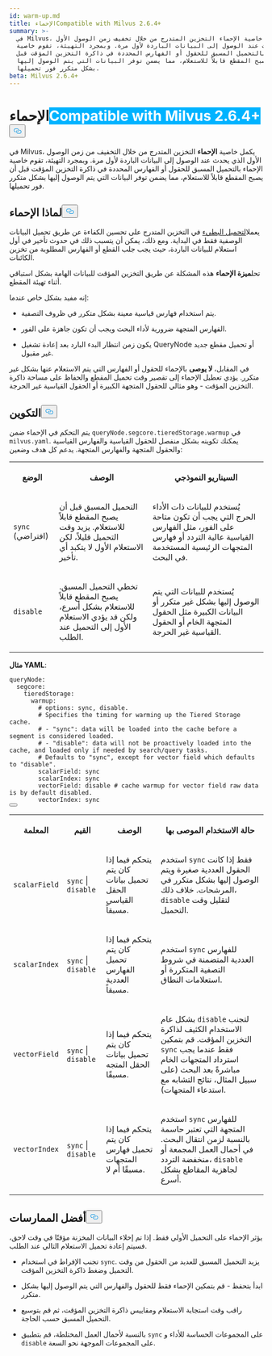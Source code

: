 ```yaml
---
id: warm-up.md
title: الإحماءCompatible with Milvus 2.6.4+
summary: >-
  في Milvus، يكمل خاصية الإحماء التخزين المتدرج من خلال تخفيف زمن الوصول الأول
  الذي يحدث عند الوصول إلى البيانات الباردة لأول مرة. وبمجرد التهيئة، تقوم خاصية
  الإحماء بالتحميل المسبق للحقول أو الفهارس المحددة في ذاكرة التخزين المؤقت قبل
  أن يصبح المقطع قابلاً للاستعلام، مما يضمن توفر البيانات التي يتم الوصول إليها
  بشكل متكرر فور تحميلها.
beta: Milvus 2.6.4+
---
```

<h1 id="Warm-Up" class="common-anchor-header">الإحماء<span class="beta-tag" style="background-color:rgb(0, 179, 255);color:white" translate="no">Compatible with Milvus 2.6.4+</span><button data-href="#Warm-Up" class="anchor-icon" translate="no">
      <svg translate="no"
        aria-hidden="true"
        focusable="false"
        height="20"
        version="1.1"
        viewBox="0 0 16 16"
        width="16"
      >
        <path
          fill="#0092E4"
          fill-rule="evenodd"
          d="M4 9h1v1H4c-1.5 0-3-1.69-3-3.5S2.55 3 4 3h4c1.45 0 3 1.69 3 3.5 0 1.41-.91 2.72-2 3.25V8.59c.58-.45 1-1.27 1-2.09C10 5.22 8.98 4 8 4H4c-.98 0-2 1.22-2 2.5S3 9 4 9zm9-3h-1v1h1c1 0 2 1.22 2 2.5S13.98 12 13 12H9c-.98 0-2-1.22-2-2.5 0-.83.42-1.64 1-2.09V6.25c-1.09.53-2 1.84-2 3.25C6 11.31 7.55 13 9 13h4c1.45 0 3-1.69 3-3.5S14.5 6 13 6z"
        ></path>
      </svg>
    </button></h1><p>في Milvus، يكمل خاصية <strong>الإحماء</strong> التخزين المتدرج من خلال التخفيف من زمن الوصول الأول الذي يحدث عند الوصول إلى البيانات الباردة لأول مرة. وبمجرد التهيئة، تقوم خاصية الإحماء بالتحميل المسبق للحقول أو الفهارس المحددة في ذاكرة التخزين المؤقت قبل أن يصبح المقطع قابلاً للاستعلام، مما يضمن توفر البيانات التي يتم الوصول إليها بشكل متكرر فور تحميلها.</p>
<h2 id="Why-warm-up" class="common-anchor-header">لماذا الإحماء<button data-href="#Why-warm-up" class="anchor-icon" translate="no">
      <svg translate="no"
        aria-hidden="true"
        focusable="false"
        height="20"
        version="1.1"
        viewBox="0 0 16 16"
        width="16"
      >
        <path
          fill="#0092E4"
          fill-rule="evenodd"
          d="M4 9h1v1H4c-1.5 0-3-1.69-3-3.5S2.55 3 4 3h4c1.45 0 3 1.69 3 3.5 0 1.41-.91 2.72-2 3.25V8.59c.58-.45 1-1.27 1-2.09C10 5.22 8.98 4 8 4H4c-.98 0-2 1.22-2 2.5S3 9 4 9zm9-3h-1v1h1c1 0 2 1.22 2 2.5S13.98 12 13 12H9c-.98 0-2-1.22-2-2.5 0-.83.42-1.64 1-2.09V6.25c-1.09.53-2 1.84-2 3.25C6 11.31 7.55 13 9 13h4c1.45 0 3-1.69 3-3.5S14.5 6 13 6z"
        ></path>
      </svg>
    </button></h2><p>يعمل<a href="/docs/ar/tiered-storage-overview.md#Phase-1-Lazy-load">التحميل البطيء</a> في التخزين المتدرج على تحسين الكفاءة عن طريق تحميل البيانات الوصفية فقط في البداية. ومع ذلك، يمكن أن يتسبب ذلك في حدوث تأخير في أول استعلام للبيانات الباردة، حيث يجب جلب القطع أو الفهارس المطلوبة من تخزين الكائنات.</p>
<p>تحل<strong>ميزة الإحماء</strong> هذه المشكلة عن طريق التخزين المؤقت للبيانات الهامة بشكل استباقي أثناء تهيئة المقطع.</p>
<p>إنه مفيد بشكل خاص عندما:</p>
<ul>
<li><p>يتم استخدام فهارس قياسية معينة بشكل متكرر في ظروف التصفية.</p></li>
<li><p>الفهارس المتجهة ضرورية لأداء البحث ويجب أن تكون جاهزة على الفور.</p></li>
<li><p>يكون زمن انتظار البدء البارد بعد إعادة تشغيل QueryNode أو تحميل مقطع جديد غير مقبول.</p></li>
</ul>
<p>في المقابل، <strong>لا يوصى</strong> بالإحماء للحقول أو الفهارس التي يتم الاستعلام عنها بشكل غير متكرر. يؤدي تعطيل الإحماء إلى تقصير وقت تحميل المقطع والحفاظ على مساحة ذاكرة التخزين المؤقت - وهو مثالي للحقول المتجهة الكبيرة أو الحقول القياسية غير الحرجة.</p>
<h2 id="Configuration" class="common-anchor-header">التكوين<button data-href="#Configuration" class="anchor-icon" translate="no">
      <svg translate="no"
        aria-hidden="true"
        focusable="false"
        height="20"
        version="1.1"
        viewBox="0 0 16 16"
        width="16"
      >
        <path
          fill="#0092E4"
          fill-rule="evenodd"
          d="M4 9h1v1H4c-1.5 0-3-1.69-3-3.5S2.55 3 4 3h4c1.45 0 3 1.69 3 3.5 0 1.41-.91 2.72-2 3.25V8.59c.58-.45 1-1.27 1-2.09C10 5.22 8.98 4 8 4H4c-.98 0-2 1.22-2 2.5S3 9 4 9zm9-3h-1v1h1c1 0 2 1.22 2 2.5S13.98 12 13 12H9c-.98 0-2-1.22-2-2.5 0-.83.42-1.64 1-2.09V6.25c-1.09.53-2 1.84-2 3.25C6 11.31 7.55 13 9 13h4c1.45 0 3-1.69 3-3.5S14.5 6 13 6z"
        ></path>
      </svg>
    </button></h2><p>يتم التحكم في الإحماء ضمن <code translate="no">queryNode.segcore.tieredStorage.warmup</code> في <code translate="no">milvus.yaml</code>. يمكنك تكوينه بشكل منفصل للحقول القياسية والفهارس القياسية والحقول المتجهة والفهارس المتجهة. يدعم كل هدف وضعين:</p>
<table>
   <tr>
     <th><p>الوضع</p></th>
     <th><p>الوصف</p></th>
     <th><p>السيناريو النموذجي</p></th>
   </tr>
   <tr>
     <td><p><code translate="no">sync</code> (افتراضي)</p></td>
     <td><p>التحميل المسبق قبل أن يصبح المقطع قابلاً للاستعلام. يزيد وقت التحميل قليلاً، لكن الاستعلام الأول لا يتكبد أي تأخير.</p></td>
     <td><p>يُستخدم للبيانات ذات الأداء الحرج التي يجب أن تكون متاحة على الفور، مثل الفهارس القياسية عالية التردد أو فهارس المتجهات الرئيسية المستخدمة في البحث.</p></td>
   </tr>
   <tr>
     <td><p><code translate="no">disable</code></p></td>
     <td><p>تخطي التحميل المسبق. يصبح المقطع قابلاً للاستعلام بشكل أسرع، ولكن قد يؤدي الاستعلام الأول إلى التحميل عند الطلب.</p></td>
     <td><p>يُستخدم للبيانات التي يتم الوصول إليها بشكل غير متكرر أو البيانات الكبيرة مثل الحقول المتجهة الخام أو الحقول القياسية غير الحرجة.</p></td>
   </tr>
</table>
<p><strong>مثال YAML</strong>:</p>
<pre><code translate="no" class="language-yaml"><span class="hljs-attr">queryNode:</span>
  <span class="hljs-attr">segcore:</span>
    <span class="hljs-attr">tieredStorage:</span>
      <span class="hljs-attr">warmup:</span>
        <span class="hljs-comment"># options: sync, disable.</span>
        <span class="hljs-comment"># Specifies the timing for warming up the Tiered Storage cache.</span>
        <span class="hljs-comment"># - &quot;sync&quot;: data will be loaded into the cache before a segment is considered loaded.</span>
        <span class="hljs-comment"># - &quot;disable&quot;: data will not be proactively loaded into the cache, and loaded only if needed by search/query tasks.</span>
        <span class="hljs-comment"># Defaults to &quot;sync&quot;, except for vector field which defaults to &quot;disable&quot;.</span>
        <span class="hljs-attr">scalarField:</span> <span class="hljs-string">sync</span>
        <span class="hljs-attr">scalarIndex:</span> <span class="hljs-string">sync</span>
        <span class="hljs-attr">vectorField:</span> <span class="hljs-string">disable</span> <span class="hljs-comment"># cache warmup for vector field raw data is by default disabled.</span>
        <span class="hljs-attr">vectorIndex:</span> <span class="hljs-string">sync</span>
<button class="copy-code-btn"></button></code></pre>
<table>
   <tr>
     <th><p>المعلمة</p></th>
     <th><p>القيم</p></th>
     <th><p>الوصف</p></th>
     <th><p>حالة الاستخدام الموصى بها</p></th>
   </tr>
   <tr>
     <td><p><code translate="no">scalarField</code></p></td>
     <td><p><code translate="no">sync</code> | <code translate="no">disable</code></p></td>
     <td><p>يتحكم فيما إذا كان يتم تحميل بيانات الحقل القياسي مسبقاً.</p></td>
     <td><p>استخدم <code translate="no">sync</code> فقط إذا كانت الحقول العددية صغيرة ويتم الوصول إليها بشكل متكرر في المرشحات. خلاف ذلك، <code translate="no">disable</code> لتقليل وقت التحميل.</p></td>
   </tr>
   <tr>
     <td><p><code translate="no">scalarIndex</code></p></td>
     <td><p><code translate="no">sync</code> | <code translate="no">disable</code></p></td>
     <td><p>يتحكم فيما إذا كان يتم تحميل الفهارس العددية مسبقاً.</p></td>
     <td><p>استخدم <code translate="no">sync</code> للفهارس العددية المتضمنة في شروط التصفية المتكررة أو استعلامات النطاق.</p></td>
   </tr>
   <tr>
     <td><p><code translate="no">vectorField</code></p></td>
     <td><p><code translate="no">sync</code> | <code translate="no">disable</code></p></td>
     <td><p>يتحكم فيما إذا كان يتم تحميل بيانات الحقل المتجه مسبقًا.</p></td>
     <td><p>بشكل عام <code translate="no">disable</code> لتجنب الاستخدام الكثيف لذاكرة التخزين المؤقت. قم بتمكين <code translate="no">sync</code> فقط عندما يجب استرداد المتجهات الخام مباشرةً بعد البحث (على سبيل المثال، نتائج التشابه مع استدعاء المتجهات).</p></td>
   </tr>
   <tr>
     <td><p><code translate="no">vectorIndex</code></p></td>
     <td><p><code translate="no">sync</code> | <code translate="no">disable</code></p></td>
     <td><p>يتحكم فيما إذا كان يتم تحميل فهارس المتجهات مسبقًا أم لا.</p></td>
     <td><p>استخدم <code translate="no">sync</code> للفهارس المتجهة التي تعتبر حاسمة بالنسبة لزمن انتقال البحث. في أحمال العمل المجمعة أو منخفضة التردد، <code translate="no">disable</code> لجاهزية المقاطع بشكل أسرع.</p></td>
   </tr>
</table>
<h2 id="Best-practices" class="common-anchor-header">أفضل الممارسات<button data-href="#Best-practices" class="anchor-icon" translate="no">
      <svg translate="no"
        aria-hidden="true"
        focusable="false"
        height="20"
        version="1.1"
        viewBox="0 0 16 16"
        width="16"
      >
        <path
          fill="#0092E4"
          fill-rule="evenodd"
          d="M4 9h1v1H4c-1.5 0-3-1.69-3-3.5S2.55 3 4 3h4c1.45 0 3 1.69 3 3.5 0 1.41-.91 2.72-2 3.25V8.59c.58-.45 1-1.27 1-2.09C10 5.22 8.98 4 8 4H4c-.98 0-2 1.22-2 2.5S3 9 4 9zm9-3h-1v1h1c1 0 2 1.22 2 2.5S13.98 12 13 12H9c-.98 0-2-1.22-2-2.5 0-.83.42-1.64 1-2.09V6.25c-1.09.53-2 1.84-2 3.25C6 11.31 7.55 13 9 13h4c1.45 0 3-1.69 3-3.5S14.5 6 13 6z"
        ></path>
      </svg>
    </button></h2><p>يؤثر الإحماء على التحميل الأولي فقط. إذا تم إخلاء البيانات المخزنة مؤقتًا في وقت لاحق، فسيتم إعادة تحميل الاستعلام التالي عند الطلب.</p>
<ul>
<li><p>تجنب الإفراط في استخدام <code translate="no">sync</code>. يزيد التحميل المسبق للعديد من الحقول من وقت التحميل وضغط ذاكرة التخزين المؤقت.</p></li>
<li><p>ابدأ بتحفظ - قم بتمكين الإحماء فقط للحقول والفهارس التي يتم الوصول إليها بشكل متكرر.</p></li>
<li><p>راقب وقت استجابة الاستعلام ومقاييس ذاكرة التخزين المؤقت، ثم قم بتوسيع التحميل المسبق حسب الحاجة.</p></li>
<li><p>بالنسبة لأحمال العمل المختلطة، قم بتطبيق <code translate="no">sync</code> على المجموعات الحساسة للأداء و <code translate="no">disable</code> على المجموعات الموجهة نحو السعة.</p></li>
</ul>
